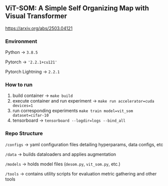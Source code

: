 ## ViT-SOM: A Simple Self Organizing Map with Visual Transformer
https://arxiv.org/abs/2503.04121

### **Environment**

Python → `3.8.5`

Pytorch → `'2.2.1+cu121'`

Pytorch Lightning → `2.2.1`

### **How to run**

1. build container → `make build`
2. execute container and run experiment → `make run accelerator=cuda devices=1`
3. run corresponding experiments `make train model=vit_som dataset=cifar-10`
4. tensorboard → `tensorboard --logdir=logs --bind_all`

### Repo Structure

`/configs` → yaml configuration files detailing hyperparams, data configs, etc

`/data` → builds dataloaders and applies augmentation

`/models` → holds model files (`desom.py`, `vit_som.py`, etc.)

`/tools` → contains utility scripts for evaluation metric gathering and other tools
